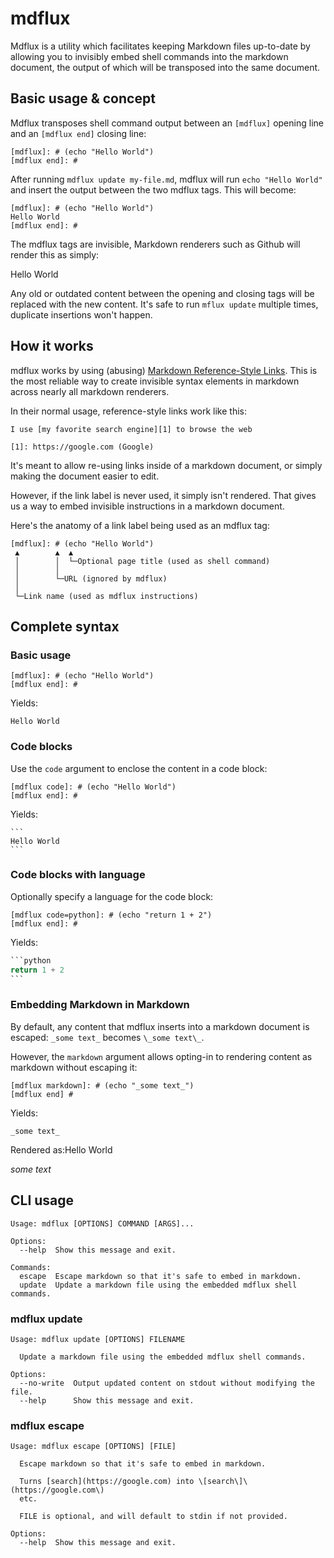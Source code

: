 # mdflux

Mdflux is a utility which facilitates keeping Markdown files up-to-date by allowing you to invisibly embed shell commands into the markdown document, the output of which will be transposed into the same document.


## Basic usage & concept
Mdflux transposes shell command output between an `[mdflux]` opening line and an `[mdflux end]` closing line:
```
[mdflux]: # (echo "Hello World")
[mdflux end]: #
```
After running `mdflux update my-file.md`, mdflux will run `echo "Hello World"` and insert the output between the two mdflux tags. This will become:
```
[mdflux]: # (echo "Hello World")
Hello World
[mdflux end]: #
```

The mdflux tags are invisible, Markdown renderers such as Github will render this as simply:

[mdflux]: # (echo "Hello World")
Hello World

[mdflux end]: #

Any old or outdated content between the opening and closing tags will be replaced with the new content. It's safe to run `mflux update` multiple times, duplicate insertions won't happen.



## How it works
mdflux works by using (abusing) [Markdown Reference-Style Links](https://www.markdownguide.org/basic-syntax/#reference-style-links). This is the most reliable way to create invisible syntax elements in markdown across nearly all markdown renderers.

In their normal usage, reference-style links work like this:
```
I use [my favorite search engine][1] to browse the web

[1]: https://google.com (Google)
```
It's meant to allow re-using links inside of a markdown document, or simply making the document easier to edit.

However, if the link label is never used, it simply isn't rendered. That gives us a way to embed invisible instructions in a markdown document. 

Here's the anatomy of a link label being used as an mdflux tag:
```
[mdflux]: # (echo "Hello World")                 
 ▲        ▲  ▲                                   
 │        │  └─Optional page title (used as shell command)
 │        │                                      
 │        └─URL (ignored by mdflux)              
 │                                               
 └─Link name (used as mdflux instructions)       
```

## Complete syntax
### Basic usage
```
[mdflux]: # (echo "Hello World")
[mdflux end]: #
```
Yields:
```
Hello World
```

### Code blocks
Use the `code` argument to enclose the content in a code block:
```
[mdflux code]: # (echo "Hello World")
[mdflux end]: #
```
Yields:
````
```
Hello World
```
````

### Code blocks with language
Optionally specify a language for the code block:
```
[mdflux code=python]: # (echo "return 1 + 2")
[mdflux end]: #
```
Yields:
````python
```python
return 1 + 2
```
````

### Embedding Markdown in Markdown
By default, any content that mdflux inserts into a markdown document is escaped: `_some text_` becomes `\_some text\_`.

However, the `markdown` argument allows opting-in to rendering content as markdown without escaping it:
```
[mdflux markdown]: # (echo "_some text_")
[mdflux end] #
```
Yields:
```
_some text_
```
Rendered as:Hello World

_some text_




## CLI usage
[mdflux code]: # (mdflux --help)
```
Usage: mdflux [OPTIONS] COMMAND [ARGS]...

Options:
  --help  Show this message and exit.

Commands:
  escape  Escape markdown so that it's safe to embed in markdown.
  update  Update a markdown file using the embedded mdflux shell commands.
```
[mdflux end]: #

### mdflux update
[mdflux code]: # (mdflux update --help)
```
Usage: mdflux update [OPTIONS] FILENAME

  Update a markdown file using the embedded mdflux shell commands.

Options:
  --no-write  Output updated content on stdout without modifying the file.
  --help      Show this message and exit.
```
[mdflux end]: #

### mdflux escape
[mdflux code]: # (mdflux escape --help)
```
Usage: mdflux escape [OPTIONS] [FILE]

  Escape markdown so that it's safe to embed in markdown.

  Turns [search](https://google.com) into \[search\]\(https://google.com\)
  etc.

  FILE is optional, and will default to stdin if not provided.

Options:
  --help  Show this message and exit.
```
[mdflux end]: #